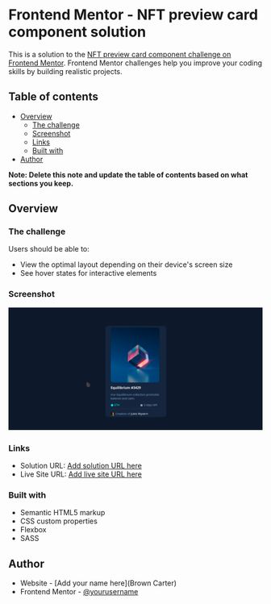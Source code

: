 # Frontend Mentor - NFT preview card component solution

This is a solution to the [NFT preview card component challenge on Frontend Mentor](https://www.frontendmentor.io/challenges/nft-preview-card-component-SbdUL_w0U). Frontend Mentor challenges help you improve your coding skills by building realistic projects.

## Table of contents

- [Overview](#overview)
  - [The challenge](#the-challenge)
  - [Screenshot](#screenshot)
  - [Links](#links)
  - [Built with](#built-with)
- [Author](#author)

**Note: Delete this note and update the table of contents based on what sections you keep.**

## Overview

### The challenge

Users should be able to:

- View the optimal layout depending on their device's screen size
- See hover states for interactive elements

### Screenshot

![](./screenshot.png)

### Links

- Solution URL: [Add solution URL here](https://github.com/BrownCarter/browncarter.github.io/tree/main/nft-preview-card-component-main)
- Live Site URL: [Add live site URL here](https://browncarter.github.io/nft-preview-card-component-main/)

### Built with

- Semantic HTML5 markup
- CSS custom properties
- Flexbox
- SASS

## Author

- Website - [Add your name here](Brown Carter)
- Frontend Mentor - [@yourusername](https://www.frontendmentor.io/profile/BrownCarter)
